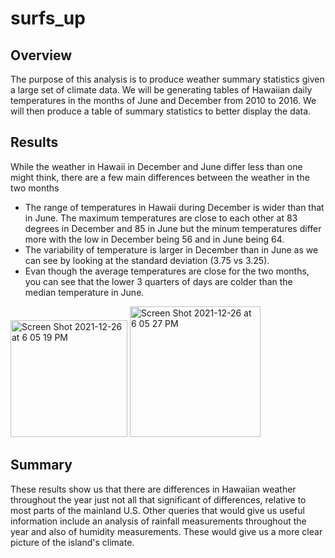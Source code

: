 # surfs_up

## Overview

The purpose of this analysis is to produce weather summary statistics given a large set of climate data. We will be generating tables of Hawaiian daily temperatures in the months of June and December from 2010 to 2016. We will then produce a table of summary statistics to better display the data.


## Results

While the weather in Hawaii in December and June differ less than one might think, there are a few main differences between the weather in the two months
- The range of temperatures in Hawaii during December is wider than that in June. The maximum temperatures are close to each other at 83 degrees in December and 85 in June but the minum temperatures differ more with the low in December being 56 and in June being 64.
- The variability of temperature is larger in December than in June as we can see by looking at the standard deviation (3.75 vs 3.25).
- Evan though the average temperatures are close for the two months, you can see that the lower 3 quarters of days are colder than the median temperature in June.
<img width="187" alt="Screen Shot 2021-12-26 at 6 05 19 PM" src="https://user-images.githubusercontent.com/18372229/147423055-ee56bb1c-2a5b-44c4-8d6d-8baca111a392.png">
<img width="209" alt="Screen Shot 2021-12-26 at 6 05 27 PM" src="https://user-images.githubusercontent.com/18372229/147423060-53f64fa5-3dde-42ce-9544-c9ce1b5602d1.png">


## Summary

These results show us that there are differences in Hawaiian weather throughout the year just not all that significant of differences, relative to most parts of the mainland U.S. Other queries that would give us useful information include an analysis of rainfall measurements throughout the year and also of humidity measurements. These would give us a more clear picture of the island's climate.
